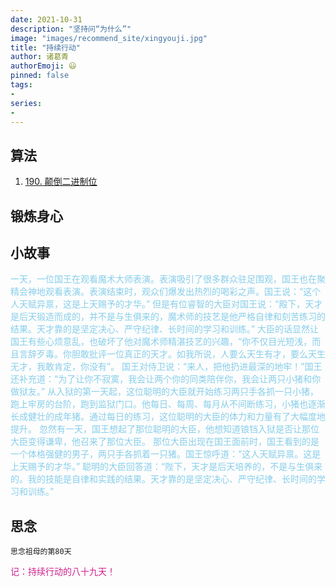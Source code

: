 ```yaml
---
date: 2021-10-31
description: "坚持问“为什么”"
image: "images/recommend_site/xingyouji.jpg"
title: "持续行动"
author: 诸葛青
authorEmoji: 😃
pinned: false
tags:
- 
series:
-
---
```



## 算法
1. [190. 颠倒二进制位](https://leetcode-cn.com/problems/reverse-bits/submissions/)

## 锻炼身心 

## 小故事
<font color=SkyBlue>一天，一位国王在观看魔术大师表演。表演吸引了很多群众驻足围观，国王也在聚精会神地观看表演。表演结束时，观众们爆发出热烈的喝彩之声。国王说：“这个人天赋异禀，这是上天赐予的才华。”
但是有位睿智的大臣对国王说：“殿下，天才是后天锻造而成的，并不是与生俱来的，魔术师的技艺是他严格自律和刻苦练习的结果。天才靠的是坚定决心、严守纪律、长时间的学习和训练。”
大臣的话显然让国王有些心烦意乱，也破坏了他对魔术师精湛技艺的兴趣，“你不仅目光短浅，而且言辞歹毒。你胆敢批评一位真正的天才。如我所说，人要么天生有才，要么天生无才，我敢肯定，你没有”。
国王对侍卫说：“来人，把他扔进最深的地牢！”国王还补充道：“为了让你不寂寞，我会让两个你的同类陪伴你，我会让两只小猪和你做狱友。”
从入狱的第一天起，这位聪明的大臣就开始练习两只手各抓一只小猪，跑上牢房的台阶，跑到监狱门口。他每日、每周、每月从不间断练习，小猪也逐渐长成健壮的成年猪。通过每日的练习，这位聪明的大臣的体力和力量有了大幅度地提升。
忽然有一天，国王想起了那位聪明的大臣，他想知道锒铛入狱是否让那位大臣变得谦卑，他召来了那位大臣。
那位大臣出现在国王面前时，国王看到的是一个体格强健的男子，两只手各抓着一只猪。国王惊呼道：“这人天赋异禀。这是上天赐予的才华。”
聪明的大臣回答道：“陛下，天才是后天培养的，不是与生俱来的。我的技能是自律和实践的结果。天才靠的是坚定决心、严守纪律、长时间的学习和训练。”</font>


## 思念
``思念祖母的第80天``



<font color=VioletRed>记：持续行动的八十九天！</font>

